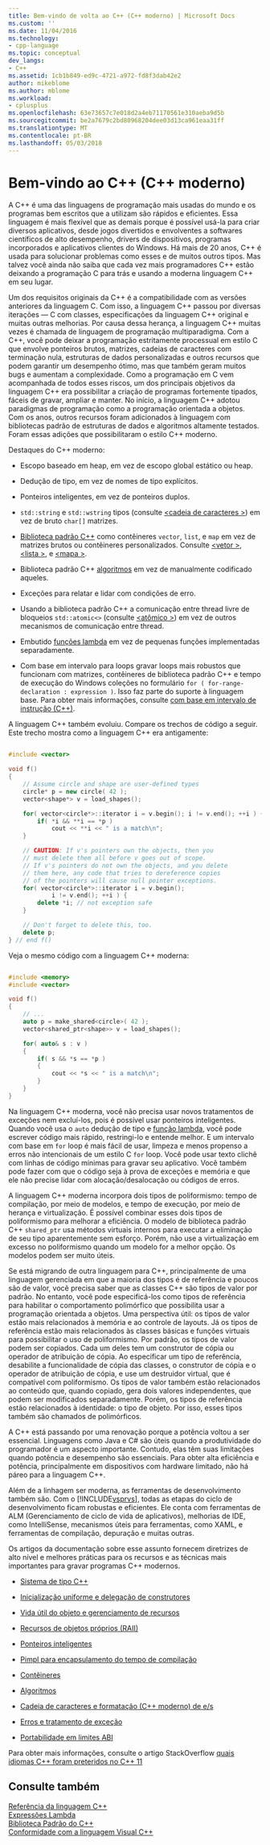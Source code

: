 ```yaml
---
title: Bem-vindo de volta ao C++ (C++ moderno) | Microsoft Docs
ms.custom: ''
ms.date: 11/04/2016
ms.technology:
- cpp-language
ms.topic: conceptual
dev_langs:
- C++
ms.assetid: 1cb1b849-ed9c-4721-a972-fd8f3dab42e2
author: mikeblome
ms.author: mblome
ms.workload:
- cplusplus
ms.openlocfilehash: 63e73657c7e018d2a4eb71170561e310aeba9d5b
ms.sourcegitcommit: be2a7679c2bd80968204dee03d13ca961eaa31ff
ms.translationtype: MT
ms.contentlocale: pt-BR
ms.lasthandoff: 05/03/2018
---
```

# <a name="welcome-back-to-c-modern-c"></a>Bem-vindo ao C++ (C++ moderno)
A C++ é uma das linguagens de programação mais usadas do mundo e os programas bem escritos que a utilizam são rápidos e eficientes. Essa linguagem é mais flexível que as demais porque é possível usá-la para criar diversos aplicativos, desde jogos divertidos e envolventes a softwares científicos de alto desempenho, drivers de dispositivos, programas incorporados e aplicativos clientes do Windows. Há mais de 20 anos, C++ é usada para solucionar problemas como esses e de muitos outros tipos. Mas talvez você ainda não saiba que cada vez mais programadores C++ estão deixando a programação C para trás e usando a moderna linguagem C++ em seu lugar.  
  
 Um dos requisitos originais da C++ é a compatibilidade com as versões anteriores da linguagem C. Com isso, a linguagem C++ passou por diversas iterações — C com classes, especificações da linguagem C++ original e muitas outras melhorias. Por causa dessa herança, a linguagem C++ muitas vezes é chamada de linguagem de programação multiparadigma. Com a C++, você pode deixar a programação estritamente processual em estilo C que envolve ponteiros brutos, matrizes, cadeias de caracteres com terminação nula, estruturas de dados personalizadas e outros recursos que podem garantir um desempenho ótimo, mas que também geram muitos bugs e aumentam a complexidade.  Como a programação em C vem acompanhada de todos esses riscos, um dos principais objetivos da linguagem C++ era possibilitar a criação de programas fortemente tipados, fáceis de gravar, ampliar e manter. No início, a linguagem C++ adotou paradigmas de programação como a programação orientada a objetos. Com os anos, outros recursos foram adicionados à linguagem com bibliotecas padrão de estruturas de dados e algoritmos altamente testados. Foram essas adições que possibilitaram o estilo C++ moderno.  
  
 Destaques do C++ moderno:  
  
-   Escopo baseado em heap, em vez de escopo global estático ou heap.  
  
-   Dedução de tipo, em vez de nomes de tipo explícitos.  
  
-   Ponteiros inteligentes, em vez de ponteiros duplos.  
  
-   `std::string` e `std::wstring` tipos (consulte [ \<cadeia de caracteres >](../standard-library/string.md)) em vez de bruto `char[]` matrizes.  
  
-   [Biblioteca padrão C++](../standard-library/cpp-standard-library-header-files.md) como contêineres `vector`, `list`, e `map` em vez de matrizes brutos ou contêineres personalizados. Consulte [ \<vetor >](../standard-library/vector.md), [ \<lista >](../standard-library/list.md), e [ \<mapa >](../standard-library/map.md).  
  
-   Biblioteca padrão C++ [algoritmos](../standard-library/algorithm.md) em vez de manualmente codificado aqueles.  
  
-   Exceções para relatar e lidar com condições de erro.  
  
-   Usando a biblioteca padrão C++ a comunicação entre thread livre de bloqueios `std::atomic<>` (consulte [ \<atômico >](../standard-library/atomic.md)) em vez de outros mecanismos de comunicação entre thread.  
  
-   Embutido [funções lambda](../cpp/lambda-expressions-in-cpp.md) em vez de pequenas funções implementadas separadamente.  
  
-   Com base em intervalo para loops gravar loops mais robustos que funcionam com matrizes, contêineres de biblioteca padrão C++ e tempo de execução do Windows coleções no formulário `for ( for-range-declaration : expression )`. Isso faz parte do suporte à linguagem base. Para obter mais informações, consulte [com base em intervalo de instrução (C++)](../cpp/range-based-for-statement-cpp.md).  
  
 A linguagem C++ também evoluiu. Compare os trechos de código a seguir. Este trecho mostra como a linguagem C++ era antigamente:  
  
```cpp  

#include <vector>

void f()
{
    // Assume circle and shape are user-defined types  
    circle* p = new circle( 42 );   
    vector<shape*> v = load_shapes();  

    for( vector<circle*>::iterator i = v.begin(); i != v.end(); ++i ) {  
        if( *i && **i == *p )  
            cout << **i << " is a match\n";  
    }  

    // CAUTION: If v's pointers own the objects, then you
    // must delete them all before v goes out of scope.
    // If v's pointers do not own the objects, and you delete
    // them here, any code that tries to dereference copies
    // of the pointers will cause null pointer exceptions.
    for( vector<circle*>::iterator i = v.begin();  
            i != v.end(); ++i ) {  
        delete *i; // not exception safe  
    }  

    // Don't forget to delete this, too.  
    delete p;  
} // end f()
```

 Veja o mesmo código com a linguagem C++ moderna:  
  
```cpp

#include <memory>  
#include <vector>  

void f()
{
    // ...  
    auto p = make_shared<circle>( 42 );  
    vector<shared_ptr<shape>> v = load_shapes();  

    for( auto& s : v ) 
    {  
        if( s && *s == *p )
        {
            cout << *s << " is a match\n";
        }
    }
}

```

 Na linguagem C++ moderna, você não precisa usar novos tratamentos de exceções nem excluí-los, pois é possível usar ponteiros inteligentes. Quando você usa o `auto` dedução de tipo e [função lambda](../cpp/lambda-expressions-in-cpp.md), você pode escrever código mais rápido, restringi-lo e entende melhor. E um intervalo com base em `for` loop é mais fácil de usar, limpeza e menos propenso a erros não intencionais de um estilo C `for` loop. Você pode usar texto clichê com linhas de código mínimas para gravar seu aplicativo. Você também pode fazer com que o código seja à prova de exceções e memória e que ele não precise lidar com alocação/desalocação ou códigos de erros.  
  
 A linguagem C++ moderna incorpora dois tipos de poliformismo: tempo de compilação, por meio de modelos, e tempo de execução, por meio de herança e virtualização. É possível combinar esses dois tipos de poliformismo para melhorar a eficiência. O modelo de biblioteca padrão C++ `shared_ptr` usa métodos virtuais internos para executar a eliminação de seu tipo aparentemente sem esforço. Porém, não use a virtualização em excesso no poliformismo quando um modelo for a melhor opção. Os modelos podem ser muito úteis.  
  
 Se está migrando de outra linguagem para C++, principalmente de uma linguagem gerenciada em que a maioria dos tipos é de referência e poucos são de valor, você precisa saber que as classes C++ são tipos de valor por padrão. No entanto, você pode especificá-los como tipos de referência para habilitar o comportamento polimórfico que possibilita usar a programação orientada a objetos. Uma perspectiva útil: os tipos de valor estão mais relacionados à memória e ao controle de layouts. Já os tipos de referência estão mais relacionados às classes básicas e funções virtuais para possibilitar o uso de poliformismo. Por padrão, os tipos de valor podem ser copiados. Cada um deles tem um construtor de cópia ou operador de atribuição de cópia. Ao especificar um tipo de referência, desabilite a funcionalidade de cópia das classes, o construtor de cópia e o operador de atribuição de cópia, e use um destruidor virtual, que é compatível com poliformismo. Os tipos de valor também estão relacionados ao conteúdo que, quando copiado, gera dois valores independentes, que podem ser modificados separadamente. Porém, os tipos de referência estão relacionados à identidade: o tipo de objeto. Por isso, esses tipos também são chamados de polimórficos.  
  
 A C++ está passando por uma renovação porque a potência voltou a ser essencial. Linguagens como Java e C# são úteis quando a produtividade do programador é um aspecto importante. Contudo, elas têm suas limitações quando potência e desempenho são essenciais. Para obter alta eficiência e potência, principalmente em dispositivos com hardware limitado, não há páreo para a linguagem C++.  
  
 Além de a linhagem ser moderna, as ferramentas de desenvolvimento também são. Com o [!INCLUDE[vsprvs](../assembler/masm/includes/vsprvs_md.md)], todas as etapas do ciclo de desenvolvimento ficam robustas e eficientes. Ele conta com ferramentas de ALM (Gerenciamento de ciclo de vida de aplicativos), melhorias de IDE, como IntelliSense, mecanismos úteis para ferramentas, como XAML, e ferramentas de compilação, depuração e muitas outras.  
  
 Os artigos da documentação sobre esse assunto fornecem diretrizes de alto nível e melhores práticas para os recursos e as técnicas mais importantes para gravar programas C++ modernos.  
  
-   [Sistema de tipo C++](../cpp/cpp-type-system-modern-cpp.md)  
  
-   [Inicialização uniforme e delegação de construtores](../cpp/uniform-initialization-and-delegating-constructors.md)  
  
-   [Vida útil do objeto e gerenciamento de recursos](../cpp/object-lifetime-and-resource-management-modern-cpp.md)  
  
-   [Recursos de objetos próprios (RAII)](../cpp/objects-own-resources-raii.md)  
  
-   [Ponteiros inteligentes](../cpp/smart-pointers-modern-cpp.md)  
  
-   [Pimpl para encapsulamento do tempo de compilação](../cpp/pimpl-for-compile-time-encapsulation-modern-cpp.md)  
  
-   [Contêineres](../cpp/containers-modern-cpp.md)  
  
-   [Algoritmos](../cpp/algorithms-modern-cpp.md)  
  
-   [Cadeia de caracteres e formatação (C++ moderno) de e/s](../cpp/string-and-i-o-formatting-modern-cpp.md)  
  
-   [Erros e tratamento de exceção](../cpp/errors-and-exception-handling-modern-cpp.md)  
  
-   [Portabilidade em limites ABI](../cpp/portability-at-abi-boundaries-modern-cpp.md)  
  
 Para obter mais informações, consulte o artigo StackOverflow [quais idiomas C++ foram preteridos no C++ 11](http://go.microsoft.com/fwlink/p/?linkid=402836)  
  
## <a name="see-also"></a>Consulte também  
 [Referência da linguagem C++](../cpp/cpp-language-reference.md)   
 [Expressões Lambda](../cpp/lambda-expressions-in-cpp.md)   
 [Biblioteca Padrão do C++](../standard-library/cpp-standard-library-reference.md)  
 [Conformidade com a linguagem Visual C++](../visual-cpp-language-conformance.md)  
